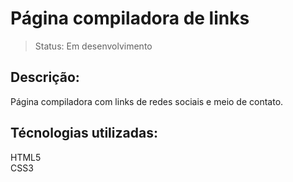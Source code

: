 # Página compiladora de links

> Status: Em desenvolvimento

<h2> Descrição:</h2>
Página compiladora com links de redes sociais e meio de contato.

<h2> Técnologias utilizadas:</h2>
HTML5 <br>
CSS3


